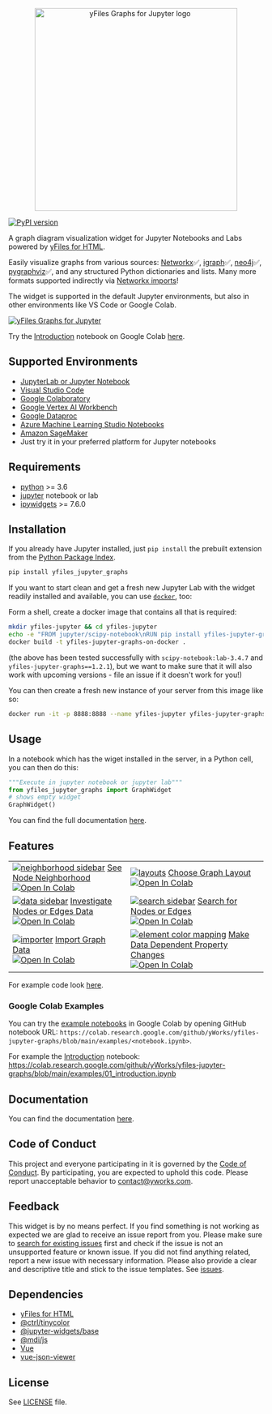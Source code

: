 <p align="center">
    <img src="https://raw.githubusercontent.com/yWorks/yfiles-jupyter-graphs/main/screenshots/yfiles-jupyter-graphs-logo.svg" alt='yFiles Graphs for Jupyter logo'  width="400px" style='max-width: 400px'>
</p>

[![PyPI version](https://badge.fury.io/py/yfiles-jupyter-graphs.svg)](https://badge.fury.io/py/yfiles-jupyter-graphs)

A graph diagram visualization widget for Jupyter Notebooks and Labs powered by [yFiles for HTML](https://www.yworks.com/yfiles-overview?utm_campaign=yfiles4jupyter&utm_source=github&utm_medium=readme).

Easily visualize graphs from various sources: [Networkx](https://networkx.org/)✅, [igraph](https://igraph.org/python/)✅, [neo4j](https://pypi.org/project/neo4j/)✅, [pygraphviz](https://pygraphviz.github.io/)✅, and any structured Python dictionaries and lists. Many more formats supported indirectly via [Networkx imports](https://networkx.org/documentation/stable/reference/readwrite/index.html#reading-and-writing-graphs)!

The widget is supported in the default Jupyter environments, but also in other environments like VS Code or Google Colab.

[![yFiles Graphs for Jupyter](https://raw.githubusercontent.com/yWorks/yfiles-jupyter-graphs/main/screenshots/yfiles-jupyter-graphs.gif)](https://player.vimeo.com/video/715615671)

Try the [Introduction](https://github.com/yWorks/yfiles-jupyter-graphs/blob/main/examples/01_introduction.ipynb) notebook on Google Colab [here](https://colab.research.google.com/github/yWorks/yfiles-jupyter-graphs/blob/main/examples/01_introduction.ipynb).

## Supported Environments
- [JupyterLab or Jupyter Notebook](https://jupyter.org/)
- [Visual Studio Code](https://code.visualstudio.com/)
- [Google Colaboratory](https://colab.research.google.com/)
- [Google Vertex AI Workbench](https://cloud.google.com/vertex-ai)
- [Google Dataproc](https://cloud.google.com/dataproc)
- [Azure Machine Learning Studio Notebooks](https://azure.microsoft.com/en-us/products/machine-learning/)
- [Amazon SageMaker](https://aws.amazon.com/sagemaker/)
- Just try it in your preferred platform for Jupyter notebooks

## Requirements
- [python](https://www.python.org/) >= 3.6
- [jupyter](https://jupyter.org/install) notebook or lab
- [ipywidgets](https://github.com/jupyter-widgets/ipywidgets) >= 7.6.0

## Installation

If you already have Jupyter installed, just `pip install` the prebuilt extension from the [Python Package Index](https://pypi.org/).

```bash
pip install yfiles_jupyter_graphs
```

If you want to start clean and get a fresh new Jupyter Lab with the widget readily installed and available, you can use [`docker`](https://www.docker.com/), too:

Form a shell, create a docker image that contains all that is required:

```bash
mkdir yfiles-jupyter && cd yfiles-jupyter
echo -e "FROM jupyter/scipy-notebook\nRUN pip install yfiles-jupyter-graphs" > Dockerfile
docker build -t yfiles-jupyter-graphs-on-docker .
```

(the above has been tested successfully with `scipy-notebook:lab-3.4.7` and `yfiles-jupyter-graphs==1.2.1`), but we want to make sure that it will also work with  upcoming versions - file an issue if it doesn't work for you!)

You can then create a fresh new instance of your server from this image like so:

```bash
docker run -it -p 8888:8888 --name yfiles-jupyter yfiles-jupyter-graphs-on-docker
```

## Usage

In a notebook which has the wiget installed in the server, in a Python cell, you can then do this:

```python
"""Execute in jupyter notebook or jupyter lab"""
from yfiles_jupyter_graphs import GraphWidget
# shows empty widget
GraphWidget()
```

You can find the full documentation [here](https://yworks.github.io/yfiles-jupyter-graphs/).

## Features
<table>
    <tr>
        <td><a href="https://github.com/yWorks/yfiles-jupyter-graphs/blob/main/examples/24_neighborhood.ipynb"><img src="https://raw.githubusercontent.com/yWorks/yfiles-jupyter-graphs/main/screenshots/neighborhood.png" title="See Node Neighborhood" alt="neighborhood sidebar"></a>
        <a href="https://github.com/yWorks/yfiles-jupyter-graphs/blob/main/examples/24_neighborhood.ipynb">See Node Neighborhood</a><br><a target="_blank" href="https://colab.research.google.com/github/yWorks/yfiles-jupyter-graphs/blob/main/examples/24_neighborhood.ipynb"><img src="https://colab.research.google.com/assets/colab-badge.svg" alt="Open In Colab"/></a></td>
        <td><a href="https://github.com/yWorks/yfiles-jupyter-graphs/blob/main/examples/22_layouts.ipynb"><img src="https://raw.githubusercontent.com/yWorks/yfiles-jupyter-graphs/main/screenshots/layouts.png" title="Choose Graph Layout" alt="layouts"></a>
        <a href="https://github.com/yWorks/yfiles-jupyter-graphs/blob/main/examples/22_layouts.ipynb">Choose Graph Layout</a><br><a target="_blank" href="https://colab.research.google.com/github/yWorks/yfiles-jupyter-graphs/blob/main/examples/22_layouts.ipynb"><img src="https://colab.research.google.com/assets/colab-badge.svg" alt="Open In Colab"/></a></td>
    </tr>
    <tr>
        <td><a href="https://github.com/yWorks/yfiles-jupyter-graphs/blob/main/examples/23_sidebar.ipynb"><img src="https://raw.githubusercontent.com/yWorks/yfiles-jupyter-graphs/main/screenshots/data.png" title="Investigate Nodes and Edges Data" alt="data sidebar"></a>
        <a href="https://github.com/yWorks/yfiles-jupyter-graphs/blob/main/examples/23_sidebar.ipynb">Investigate Nodes or Edges Data</a><br><a target="_blank" href="https://colab.research.google.com/github/yWorks/yfiles-jupyter-graphs/blob/main/examples/23_sidebar.ipynb"><img src="https://colab.research.google.com/assets/colab-badge.svg" alt="Open In Colab"/></a></td>
        <td><a href="https://github.com/yWorks/yfiles-jupyter-graphs/blob/main/examples/23_sidebar.ipynb"><img src="https://raw.githubusercontent.com/yWorks/yfiles-jupyter-graphs/main/screenshots/search.png" title="Search for Nodes or Edges" alt="search sidebar"></a>
        <a href="https://github.com/yWorks/yfiles-jupyter-graphs/blob/main/examples/23_sidebar.ipynb">Search for Nodes or Edges</a><br><a target="_blank" href="https://colab.research.google.com/github/yWorks/yfiles-jupyter-graphs/blob/main/examples/23_sidebar.ipynb"><img src="https://colab.research.google.com/assets/colab-badge.svg" alt="Open In Colab"/></a></td>
    </tr>
    <tr>
        <td><a href="https://github.com/yWorks/yfiles-jupyter-graphs/blob/main/examples/13_networkx_import.ipynb"><img src="https://raw.githubusercontent.com/yWorks/yfiles-jupyter-graphs/main/screenshots/importer.png" title="Import Graph Data" alt="importer"></a>
        <a href="https://github.com/yWorks/yfiles-jupyter-graphs/blob/main/examples/13_networkx_import.ipynb">Import Graph Data</a><br><a target="_blank" href="https://colab.research.google.com/github/yWorks/yfiles-jupyter-graphs/blob/main/examples/13_networkx_import.ipynb"><img src="https://colab.research.google.com/assets/colab-badge.svg" alt="Open In Colab"/></a></td>
        <td><a href="https://github.com/yWorks/yfiles-jupyter-graphs/blob/main/examples/03_color_mapping.ipynb"><img src="https://raw.githubusercontent.com/yWorks/yfiles-jupyter-graphs/main/screenshots/element_color_mapping.png" title="Make Data Dependent Property Changes" alt="element color mapping"></a>
        <a href="https://github.com/yWorks/yfiles-jupyter-graphs/blob/main/examples/03_color_mapping.ipynb">Make Data Dependent Property Changes</a><br><a target="_blank" href="https://colab.research.google.com/github/yWorks/yfiles-jupyter-graphs/blob/main/examples/03_color_mapping.ipynb"><img src="https://colab.research.google.com/assets/colab-badge.svg" alt="Open In Colab"/></a></td>
    </tr>
</table>

For example code look [here](https://github.com/yWorks/yfiles-jupyter-graphs/tree/master/examples).

### Google Colab Examples
You can try the [example notebooks](https://github.com/yWorks/yfiles-jupyter-graphs/tree/master/examples) in Google Colab by
opening GitHub notebook URL: `https://colab.research.google.com/github/yWorks/yfiles-jupyter-graphs/blob/main/examples/<notebook.ipynb>`.

For example the [Introduction](https://github.com/yWorks/yfiles-jupyter-graphs/blob/main/examples/01_introduction.ipynb) notebook: <br>
https://colab.research.google.com/github/yWorks/yfiles-jupyter-graphs/blob/main/examples/01_introduction.ipynb

## Documentation
You can find the documentation [here](https://yworks.github.io/yfiles-jupyter-graphs/).

## Code of Conduct
This project and everyone participating in it is governed by the [Code of Conduct](https://github.com/yWorks/yfiles-jupyter-graphs/blob/master/CODE_OF_CONDUCT.md).
By participating, you are expected to uphold this code.
Please report unacceptable behavior to [contact@yworks.com](mailto:contact@yworks.com).

## Feedback
This widget is by no means perfect.
If you find something is not working as expected
we are glad to receive an issue report from you.
Please make sure to [search for existing issues](https://github.com/yWorks/yfiles-jupyter-graphs/search?q=is%3Aissue+repo%3AyWorks%2Fyfiles-jupyter-graphs&type=issues) first
and check if the issue is not an unsupported feature or known issue.
If you did not find anything related, report a new issue with necessary information.
Please also provide a clear and descriptive title and stick to the issue templates.
See [issues](https://github.com/yWorks/yfiles-jupyter-graphs/issues).

## Dependencies
- [yFiles for HTML](https://www.yworks.com/yfiles)
- [@ctrl/tinycolor](https://github.com/scttcper/tinycolor)
- [@jupyter-widgets/base](https://github.com/jupyter-widgets/ipywidgets)
- [@mdi/js](https://github.com/Templarian/MaterialDesign-JS)
- [Vue](https://vuejs.org/)
- [vue-json-viewer](https://github.com/chenfengjw163/vue-json-viewer)

## License
See [LICENSE](https://github.com/yWorks/yfiles-jupyter-graphs/blob/main/LICENSE.md) file.
